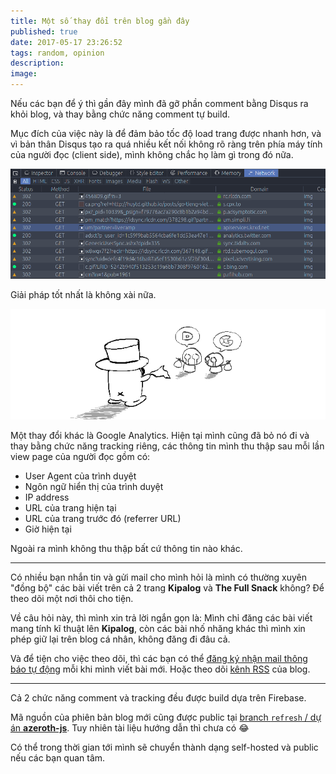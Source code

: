 ```yaml
---
title: Một số thay đổi trên blog gần đây
published: true
date: 2017-05-17 23:26:52
tags: random, opinion
description: 
image:
---
```

Nếu các bạn để ý thì gần đây mình đã gỡ phần comment bằng Disqus ra khỏi blog, và thay bằng chức năng comment tự build.

Mục đích của việc này là để đảm bảo tốc độ load trang được nhanh hơn, và vì bản thân Disqus tạo ra quá nhiều kết nối không rõ ràng trên phía máy tính của người đọc (client side), mình không chắc họ làm gì trong đó nữa.

![](img/disqus_wtf_2.png)

Giải pháp tốt nhất là không xài nữa.

![](img/gopher-bye-disqus-google.png)

Một thay đổi khác là Google Analytics. Hiện tại mình cũng đã bỏ nó đi và thay bằng chức năng tracking riêng, các thông tin mình thu thập sau mỗi lần view page của người đọc gồm có:

- User Agent của trình duyệt
- Ngôn ngữ hiển thị của trình duyệt
- IP address
- URL của trang hiện tại
- URL của trang trước đó (referrer URL)
- Giờ hiện tại

Ngoài ra mình không thu thập bất cứ thông tin nào khác.

---

Có nhiều bạn nhắn tin và gửi mail cho mình hỏi là mình có thường xuyên "đồng bộ" các bài viết trên cả 2 trang **Kipalog** và **The Full Snack** không? Để theo dõi một nơi thôi cho tiện.

Về câu hỏi này, thì mình xin trả lời ngắn gọn là: Mình chỉ đăng các bài viết mang tính kĩ thuật lên **Kipalog**, còn các bài nhố nhăng khác thì mình xin phép giữ lại trên blog cá nhân, không đăng đi đâu cả. 

Và để tiện cho việc theo dõi, thì các bạn có thể [đăng ký nhận mail thông báo tự động](http://eepurl.com/cN5YDv) mỗi khi mình viết bài mới. Hoặc theo dõi [kênh RSS](https://thefullsnack.com/rss.xml) của blog.

---

Cả 2 chức năng comment và tracking đều được build dựa trên Firebase.

Mã nguồn của phiên bản blog mới cũng được public tại [branch `refresh` / dự án **azeroth-js**](https://github.com/huytd/azeroth-js/tree/refresh). Tuy nhiên tài liệu hướng dẫn thì chưa có 😂

Có thể trong thời gian tới mình sẽ chuyển thành dạng self-hosted và public nếu các bạn quan tâm.
